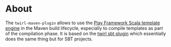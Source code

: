 # About

The `twirl-maven-plugin` allows to use the [Play Framework Scala template engine](http://www.playframework.org/documentation/2.0/ScalaTemplates)
in the Maven build lifecycle, especially to compile templates as part of the compilation phase. It is based on the
[twirl sbt plugin](https://github.com/spray/twirl) which essentially does the same thing but for SBT projects.
